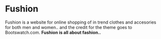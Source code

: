 ﻿<h1>Fushion</h1>
<p>Fushion is a website for online shopping of in trend clothes and accesories for both men and women.. and the credit for the theme goes to Bootswatch.com.
<strong>Fushion is all about fashion..</strong></p>